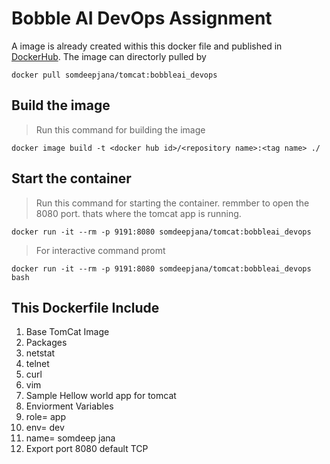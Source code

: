 # Bobble AI DevOps Assignment

A image is already created withis this docker file and published in [DockerHub](https://hub.docker.com/r/somdeepjana).
The image can directorly pulled by

`docker pull somdeepjana/tomcat:bobbleai_devops`


## Build the image
> Run this command for building the image

`docker image build -t <docker hub id>/<repository name>:<tag name> ./`

## Start the container
> Run this command for starting the container. remmber to open the 8080 port. thats where the tomcat app is running.

`docker run -it --rm -p 9191:8080 somdeepjana/tomcat:bobbleai_devops`

> For interactive command promt

`docker run -it --rm -p 9191:8080 somdeepjana/tomcat:bobbleai_devops bash`

## This Dockerfile Include
1. Base TomCat Image
2. Packages
  1. netstat
  2. telnet
  3. curl
  4. vim
3. Sample Hellow world app for tomcat
4. Enviorment Variables
  1. role= app
  2. env= dev
  3. name= somdeep jana
5. Export port 8080 default TCP
